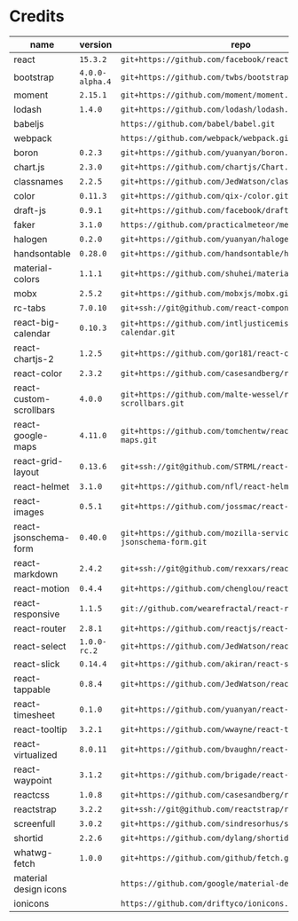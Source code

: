 # Credits


name | version | repo
--- | ---  | ---
react | `15.3.2` | `git+https://github.com/facebook/react.git`
bootstrap | `4.0.0-alpha.4` | `git+https://github.com/twbs/bootstrap.git`
moment | `2.15.1` | `git+https://github.com/moment/moment.git`
lodash | `1.4.0` | `git+https://github.com/lodash/lodash.git`
babeljs | | `https://github.com/babel/babel.git`
webpack | | `https://github.com/webpack/webpack.git`
boron | `0.2.3` | `git+https://github.com/yuanyan/boron.git`
chart.js | `2.3.0` | `git+https://github.com/chartjs/Chart.js.git`
classnames | `2.2.5` | `git+https://github.com/JedWatson/classnames.git`
color | `0.11.3` | `git+https://github.com/qix-/color.git`
draft-js | `0.9.1` | `git+https://github.com/facebook/draft-js.git`
faker | `3.1.0` | `https://github.com/practicalmeteor/meteor-faker.git`
halogen | `0.2.0` | `git+https://github.com/yuanyan/halogen.git`
handsontable | `0.28.0` | `git+https://github.com/handsontable/handsontable.git`
material-colors | `1.1.1` | `git+https://github.com/shuhei/material-colors.git`
mobx | `2.5.2` | `git+https://github.com/mobxjs/mobx.git`
rc-tabs | `7.0.10` | `git+ssh://git@github.com/react-component/tabs.git`
react-big-calendar | `0.10.3` | `git+https://github.com/intljusticemission/react-big-calendar.git`
react-chartjs-2 | `1.2.5` | `git+https://github.com/gor181/react-chartjs-2.git`
react-color | `2.3.2` | `git+https://github.com/casesandberg/react-color.git`
react-custom-scrollbars | `4.0.0` | `git+https://github.com/malte-wessel/react-custom-scrollbars.git`
react-google-maps | `4.11.0` | `git+https://github.com/tomchentw/react-google-maps.git`
react-grid-layout | `0.13.6` | `git+ssh://git@github.com/STRML/react-grid-layout.git`
react-helmet | `3.1.0` | `git+https://github.com/nfl/react-helmet.git`
react-images | `0.5.1` | `git+https://github.com/jossmac/react-images.git`
react-jsonschema-form | `0.40.0` | `git+https://github.com/mozilla-services/react-jsonschema-form.git`
react-markdown | `2.4.2` | `git+ssh://git@github.com/rexxars/react-markdown.git`
react-motion | `0.4.4` | `git+https://github.com/chenglou/react-motion.git`
react-responsive | `1.1.5` | `git://github.com/wearefractal/react-responsive.git`
react-router | `2.8.1` | `git+https://github.com/reactjs/react-router.git`
react-select | `1.0.0-rc.2` | `git+https://github.com/JedWatson/react-select.git`
react-slick | `0.14.4` | `git+https://github.com/akiran/react-slick.git`
react-tappable | `0.8.4` | `git+https://github.com/JedWatson/react-tappable.git`
react-timesheet | `0.1.0` | `git+https://github.com/yuanyan/react-timesheet.git`
react-tooltip | `3.2.1` | `git+https://github.com/wwayne/react-tooltip.git`
react-virtualized | `8.0.11` | `git+https://github.com/bvaughn/react-virtualized.git`
react-waypoint | `3.1.2` | `git+https://github.com/brigade/react-waypoint.git`
reactcss | `1.0.8` | `git+https://github.com/casesandberg/reactcss.git`
reactstrap | `3.2.2` | `git+ssh://git@github.com/reactstrap/reactstrap.git`
screenfull | `3.0.2` | `git+https://github.com/sindresorhus/screenfull.js.git`
shortid | `2.2.6` | `git+https://github.com/dylang/shortid.git`
whatwg-fetch | `1.0.0` | `git+https://github.com/github/fetch.git`
material design icons | | `https://github.com/google/material-design-icons`
ionicons | | `https://github.com/driftyco/ionicons.git`
